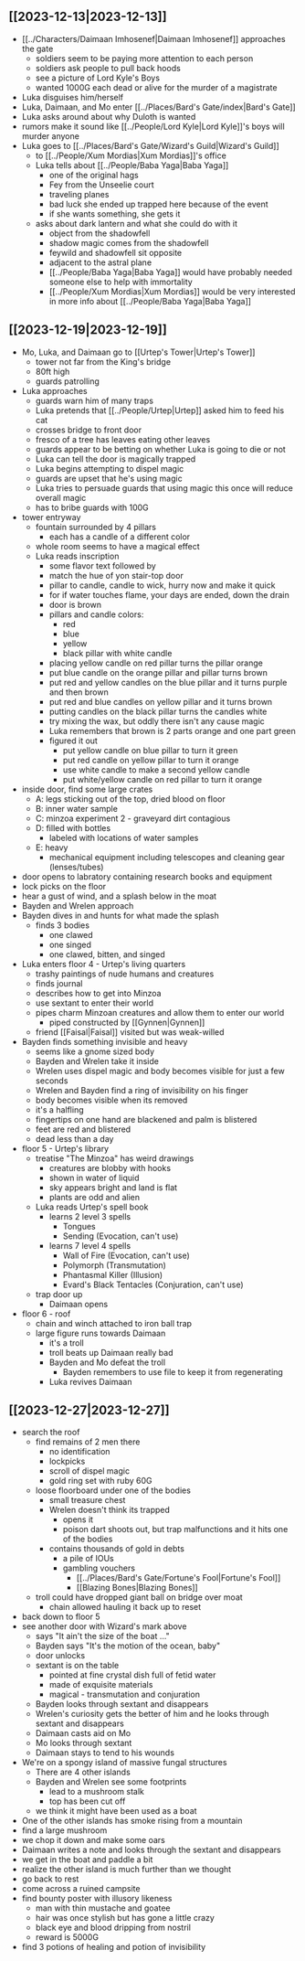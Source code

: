 ## [[2023-12-13|2023-12-13]]
- [[../Characters/Daimaan Imhosenef|Daimaan Imhosenef]] approaches the gate
	- soldiers seem to be paying more attention to each person
	- soldiers ask people to pull back hoods
	- see a picture of Lord Kyle's Boys
	- wanted 1000G each dead or alive for the murder of a magistrate
- Luka disguises him/herself
- Luka, Daimaan, and Mo enter [[../Places/Bard's Gate/index|Bard's Gate]]
- Luka asks around about why Duloth is wanted
- rumors make it sound like [[../People/Lord Kyle|Lord Kyle]]'s boys will murder anyone
- Luka goes to [[../Places/Bard's Gate/Wizard's Guild|Wizard's Guild]]
	- to [[../People/Xum Mordias|Xum Mordias]]'s office
	- Luka tells about [[../People/Baba Yaga|Baba Yaga]]
		- one of the original hags
		- Fey from the Unseelie court
		- traveling planes
		- bad luck she ended up trapped here because of the event
		- if she wants something, she gets it
	- asks about dark lantern and what she could do with it
		- object from the shadowfell
		- shadow magic comes from the shadowfell
		- feywild and shadowfell sit opposite
		- adjacent to the astral plane
		- [[../People/Baba Yaga|Baba Yaga]] would have probably needed someone else to help with immortality
		- [[../People/Xum Mordias|Xum Mordias]] would be very interested in more info about [[../People/Baba Yaga|Baba Yaga]]

## [[2023-12-19|2023-12-19]]
- Mo, Luka, and Daimaan go to [[Urtep's Tower|Urtep's Tower]]
  - tower not far from the King's bridge
  - 80ft high
  - guards patrolling
- Luka approaches
  - guards warn him of many traps
  - Luka pretends that [[../People/Urtep|Urtep]] asked him to feed his cat
  - crosses bridge to front door
  - fresco of a tree has leaves eating other leaves
  - guards appear to be betting on whether Luka is going to die or not
  - Luka can tell the door is magically trapped
  - Luka begins attempting to dispel magic
  - guards are upset that he's using magic
  - Luka tries to persuade guards that using magic this once will reduce overall magic
  - has to bribe guards with 100G
- tower entryway
  - fountain surrounded by 4 pillars
    - each has a candle of a different color
  - whole room seems to have a magical effect
  - Luka reads inscription
    - some flavor text followed by
    - match the hue of yon stair-top door
    - pillar to candle, candle to wick, hurry now and make it quick
    - for if water touches flame, your days are ended, down the drain
    - door is brown
    - pillars and candle colors:
      - red
      - blue
      - yellow
      - black pillar with white candle
    - placing yellow candle on red pillar turns the pillar orange
    - put blue candle on the orange pillar and pillar turns brown
    - put red and yellow candles on the blue pillar and it turns purple and then brown
    - put red and blue candles on yellow pillar and it turns brown
    - putting candles on the black pillar turns the candles white
    - try mixing the wax, but oddly there isn't any cause magic
    - Luka remembers that brown is 2 parts orange and one part green
    - figured it out
      - put yellow candle on blue pillar to turn it green
      - put red candle on yellow pillar to turn it orange
      - use white candle to make a second yellow candle
      - put white/yellow candle on red pillar to turn it orange
- inside door, find some large crates
  - A: legs sticking out of the top, dried blood on floor 
  - B: inner water sample
  - C: minzoa experiment 2 - graveyard dirt contagious
  - D: filled with bottles
    - labeled with locations of water samples
  - E: heavy
    - mechanical equipment including telescopes and cleaning gear (lenses/tubes)
- door opens to labratory containing research books and equipment
- lock picks on the floor
- hear a gust of wind, and a splash below in the moat
- Bayden and Wrelen approach
- Bayden dives in and hunts for what made the splash
  - finds 3 bodies
    - one clawed
    - one singed
    - one clawed, bitten, and singed
- Luka enters floor 4 - Urtep's living quarters
  - trashy paintings of nude humans and creatures
  - finds journal
  - describes how to get into Minzoa
  - use sextant to enter their world 
  - pipes charm Minzoan creatures and allow them to enter our world
	  - piped constructed by [[Gynnen|Gynnen]]
  - friend [[Faisal|Faisal]] visited but was weak-willed
- Bayden finds something invisible and heavy
  - seems like a gnome sized body
  - Bayden and Wrelen take it inside
  - Wrelen uses dispel magic and body becomes visible for just a few seconds
  - Wrelen and Bayden find a ring of invisibility on his finger
  - body becomes visible when its removed
  - it's a halfling
  - fingertips on one hand are blackened and palm is blistered
  - feet are red and blistered
  - dead less than a day
- floor 5 - Urtep's library
  - treatise "The Minzoa" has weird drawings
    - creatures are blobby with hooks
    - shown in water of liquid
    - sky appears bright and land is flat
    - plants are odd and alien
  - Luka reads Urtep's spell book
    - learns 2 level 3 spells
      - Tongues
      - Sending (Evocation, can't use)
    - learns 7 level 4 spells
      - Wall of Fire (Evocation, can't use)
      - Polymorph (Transmutation)
      - Phantasmal Killer (Illusion)
      - Evard's Black Tentacles (Conjuration, can't use)
  - trap door up
    - Daimaan opens
- floor 6 - roof
  - chain and winch attached to iron ball trap
  - large figure runs towards Daimaan
    - it's a troll
    - troll beats up Daimaan really bad
    - Bayden and Mo defeat the troll
      - Bayden remembers to use file to keep it from regenerating
    - Luka revives Daimaan

## [[2023-12-27|2023-12-27]]
- search the roof
	- find remains of 2 men there
		- no identification
		- lockpicks
		- scroll of dispel magic
		- gold ring set with ruby 60G
	- loose floorboard under one of the bodies
		- small treasure chest
		- Wrelen doesn't think its trapped
			- opens it
			- poison dart shoots out, but trap malfunctions and it hits one of the bodies
		- contains thousands of gold in debts
			- a pile of IOUs
			- gambling vouchers
				- [[../Places/Bard's Gate/Fortune's Fool|Fortune's Fool]]
				- [[Blazing Bones|Blazing Bones]]
	- troll could have dropped giant ball on bridge over moat
		- chain allowed hauling it back up to reset
- back down to floor 5
- see another door with Wizard's mark above
	- says "It ain't the size of the boat ..."
	- Bayden says "It's the motion of the ocean, baby"
	- door unlocks
	- sextant is on the table
		- pointed at fine crystal dish full of fetid water
		- made of exquisite materials
		- magical - transmutation and conjuration
	- Bayden looks through sextant and disappears
	- Wrelen's curiosity gets the better of him and he looks through sextant and disappears
	- Daimaan casts aid on Mo
	- Mo looks through sextant
	- Daimaan stays to tend to his wounds
- We're on a spongy island of massive fungal structures
	- There are 4 other islands
	- Bayden and Wrelen see some footprints
		- lead to a mushroom stalk
		- top has been cut off
	- we think it might have been used as a boat
- One of the other islands has smoke rising from a mountain
- find a large mushroom
- we chop it down and make some oars
- Daimaan writes a note and looks through the sextant and disappears
- we get in the boat and paddle a bit
- realize the other island is much further than we thought
- go back to rest
- come across a ruined campsite
- find bounty poster with illusory likeness
	- man with thin mustache and goatee
	- hair was once stylish but has gone a little crazy
	- black eye and blood dripping from nostril
	- reward is 5000G
- find 3 potions of healing and potion of invisibility